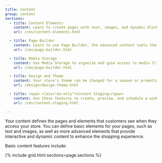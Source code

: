 ```yaml
---
title: Content
group: content
sections:
  - title: Content Elements
    content: Learn to create pages with text, images, and dynamic blocks of content that can be incorporated into your store navigation and linked to other pages.
    url: /cms/content-elements.html

  - title: Page Builder
    content: Learn to use Page Builder, the advanced content tools that make it easy to create content-rich pages that enhance your visual storytelling, and drive customer engagement and loyalty.
    url: /cms/page-builder.html

  - title: Media Storage
    content: Use Media Storage to organize and gain access to media files that you can use in your content, including stock images from Adobe Stock.
    url: /cms/page-builder.html   

  - title: Design and Theme
    content: Your store's theme can be changed for a season or promotion. Learn about page layouts, how to apply a new theme to your store, and simple design changes that you can make from the Admin.
    url: /design/design-theme.html

  - title: <span class="ee-only">Content Staging</span>
    content: Use these features to create, preview, and schedule a wide range of content updates directly from the Admin.
    url: /cms/content-staging.html

---
```


Your content defines the pages and elements that customers see when they access your store. You can define basic elements for your pages, such as text and images, as well as more advanced elements that provide interactive and dynamic content to enhance the shopping experience.

Basic content features include:

{% include grid.html sections=page.sections %}
